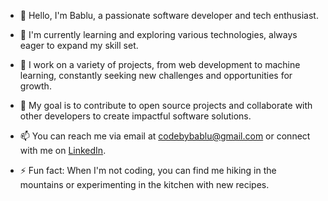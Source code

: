  - 👋 Hello, I'm Bablu, a passionate software developer and tech enthusiast.

 - 🌱 I'm currently learning and exploring various technologies, always eager to expand my skill set.

 - 💼 I work on a variety of projects, from web development to machine learning, constantly seeking new challenges and opportunities for growth.

 - 🚀 My goal is to contribute to open source projects and collaborate with other developers to create impactful software solutions.

 - 📫 You can reach me via email at codebybablu@gmail.com or connect with me on [LinkedIn](https://www.linkedin.com/in/codebybablu).

 - ⚡ Fun fact: When I'm not coding, you can find me hiking in the mountains or experimenting in the kitchen with new recipes.

<!---
codebybablu/codebybablu is a ✨ special ✨ repository because its `README.md` (this file) appears on your GitHub profile.
You can click the Preview link to take a look at your changes.
--->
